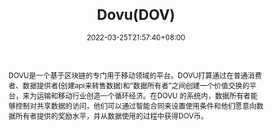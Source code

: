 ﻿---
weight: 
title: "Dovu(DOV)"
description: "DOVU是一个基于区块链的专门用于移动领域的平台"
date: 2022-03-25T21:57:40+08:00
lastmod: 2022-03-25T16:45:40+08:00
draft: false
authors: ["Metabd"]
featuredImage: "dovudov.webp"
link: ""
tags: ["数字代币","Dovu(DOV)"]
categories: ["navigation"]
navigation: ["数字代币"]
lightgallery: true
toc: true
pinned: false
recommend: false
recommend1: false
---
DOVU是一个基于区块链的专门用于移动领域的平台。DOVU打算通过在普通消费者、数据提供者(创建api来转售数据)和“数据所有者”之间创建一个价值交换的平台，来为运输和移动行业创造一个循环经济。在DOVU 的系统内，数据所有者能够控制对共享数据的访问，他们可以通过智能合同来设置使用条件和他们愿意向数据所有者提供的奖励水平，并从数据使用的过程中获得DOV币。
